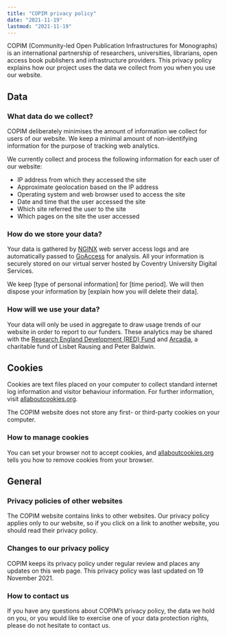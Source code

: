 ```yaml
---
title: "COPIM privacy policy"
date: "2021-11-19"
lastmod: "2021-11-19"
---
```


COPIM (Community-led Open Publication Infrastructures for Monographs) is an international partnership of researchers, universities, librarians, open access book publishers and infrastructure providers. This privacy policy explains how our project uses the data we collect from you when you use our website.

## Data

### What data do we collect?

COPIM deliberately minimises the amount of information we collect for users of our website. We keep a minimal amount of non-identifying information for the purpose of tracking web analytics.

We currently collect and process the following information for each user of our website:
 - IP address from which they accessed the site
 - Approximate geolocation based on the IP address
 - Operating system and web browser used to access the site
 - Date and time that the user accessed the site
 - Which site referred the user to the site
 - Which pages on the site the user accessed

### How do we store your data?

Your data is gathered by [NGINX](https://www.nginx.com/) web server access logs and are automatically passed to [GoAccess](https://goaccess.io/) for analysis. All your information is securely stored on our virtual server hosted by Coventry University Digital Services.

We keep [type of personal information] for [time period]. We will then dispose your information by [explain how you will delete their data].

### How will we use your data?

Your data will only be used in aggregate to draw usage trends of our website in order to report to our funders. These analytics may be shared with the [Research England Development (RED) Fund](https://re.ukri.org/funding/our-funds-overview/research-england-development-red-fund/) and [Arcadia](https://www.arcadiafund.org.uk/), a charitable fund of Lisbet Rausing and Peter Baldwin.

## Cookies

Cookies are text files placed on your computer to collect standard internet log information and visitor behaviour information. For further information, visit [allaboutcookies.org](allaboutcookies.org).

The COPIM website does not store any first- or third-party cookies on your computer.

### How to manage cookies

You can set your browser not to accept cookies, and [allaboutcookies.org](allaboutcookies.org) tells you how to remove cookies from your browser.

## General

### Privacy policies of other websites

The COPIM website contains links to other websites. Our privacy policy applies only to our website, so if you click on a link to another website, you should read their privacy policy.

### Changes to our privacy policy

COPIM keeps its privacy policy under regular review and places any updates on this web page. This privacy policy was last updated on 19 November 2021.

### How to contact us

If you have any questions about COPIM’s privacy policy, the data we hold on you, or you would like to exercise one of your data protection rights, please do not hesitate to contact us.
